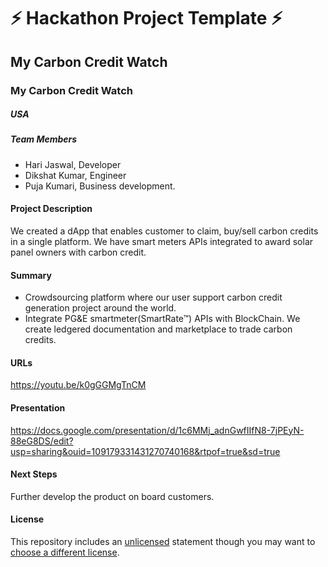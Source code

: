 
# ⚡ Hackathon Project Template ⚡


## My Carbon Credit Watch
### My Carbon Credit Watch
####

##### USA

##### Team Members
- Hari Jaswal, Developer
- Dikshat Kumar, Engineer
- Puja Kumari, Business development. 


#### Project Description
We created a dApp that enables customer to claim, buy/sell carbon credits in a single platform. We have smart meters APIs integrated to award solar panel owners with carbon credit.


#### Summary
- Crowdsourcing platform where our user support carbon credit generation project around the world.
- Integrate PG&E smartmeter(SmartRate™) APIs with BlockChain. We create ledgered documentation and marketplace to trade carbon credits. 


#### URLs
https://youtu.be/k0gGGMgTnCM 

#### Presentation
https://docs.google.com/presentation/d/1c6MMj_adnGwfIIfN8-7jPEyN-88eG8DS/edit?usp=sharing&ouid=109179331431270740168&rtpof=true&sd=true

#### Next Steps
Further develop the product 
on board customers.

#### License
This repository includes an [unlicensed](http://unlicense.org/) statement though you may want to [choose a different license](https://choosealicense.com/).
